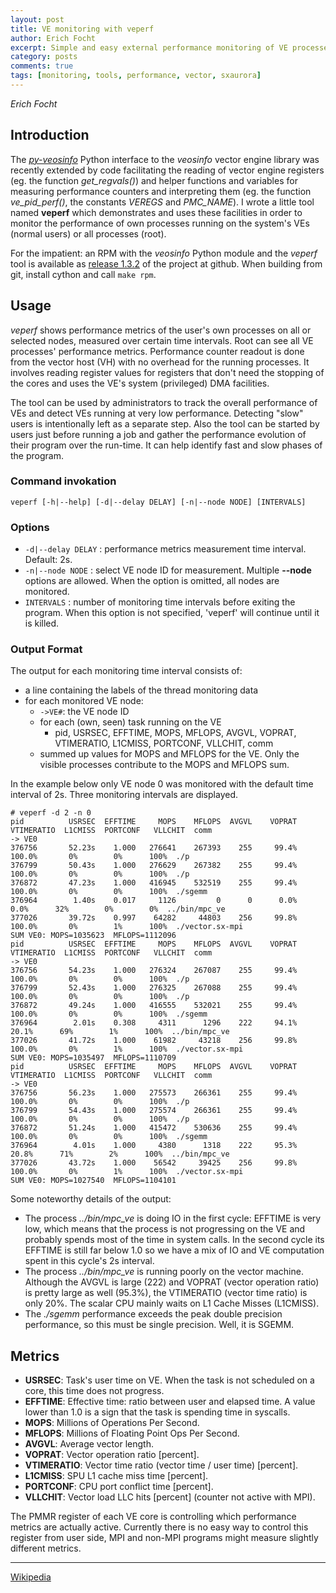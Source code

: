 ```yaml
---
layout: post
title: VE monitoring with veperf
author: Erich Focht
excerpt: Simple and easy external performance monitoring of VE processes.
category: posts
comments: true
tags: [monitoring, tools, performance, vector, sxaurora]
---
```


*Erich Focht*

## Introduction

The [*py-veosinfo*](https://github.com/SX-Aurora/py-veosinfo) Python
interface to the *veosinfo* vector engine library was recently
extended by code facilitating the reading of vector engine registers
(eg. the function *get_regvals()*) and helper functions and variables
for measuring performance counters and interpreting them (eg. the
function *ve_pid_perf()*, the constants *VEREGS* and *PMC_NAME*). I
wrote a little tool named **veperf** which demonstrates and uses these
facilities in order to monitor the performance of own processes
running on the system's VEs (normal users) or all processes (root).

For the impatient: an RPM with the *veosinfo* Python module and the
*veperf* tool is available as [release
1.3.2](https://github.com/SX-Aurora/py-veosinfo/releases/tag/v1.3.2)
of the project at github. When building from git, install cython and
call `make rpm`.


## Usage

*veperf* shows performance metrics of the user's own processes on all
or selected nodes, measured over certain time intervals. Root can see
all VE processes' performance metrics. Performance counter readout is
done from the vector host (VH) with no overhead for the running
processes. It involves reading register values for registers that
don't need the stopping of the cores and uses the VE's system
(privileged) DMA facilities.

The tool can be used by administrators to track the overall
performance of VEs and detect VEs running at very low
performance. Detecting "slow" users is intentionally left as a
separate step. Also the tool can be started by users just before
running a job and gather the performance evolution of their program
over the run-time. It can help identify fast and slow phases of the
program.

### Command invokation

```
veperf [-h|--help] [-d|--delay DELAY] [-n|--node NODE] [INTERVALS]
```

### Options

* `-d|--delay DELAY` : performance metrics measurement time interval. Default: 2s.
* `-n|--node NODE` : select VE node ID for measurement. Multiple **--node** options are allowed. When the option is omitted, all nodes are monitored.
* `INTERVALS` : number of monitoring time intervals before exiting the program. When this option is not specified, 'veperf' will continue until it is killed.


### Output Format

The output for each monitoring time interval consists of:

* a line containing the labels of the thread monitoring data
* for each monitored VE node:
  * `->VE#`: the VE node ID
  * for each (own, seen) task running on the VE
    * pid, USRSEC, EFFTIME, MOPS, MFLOPS, AVGVL, VOPRAT, VTIMERATIO, L1CMISS, PORTCONF, VLLCHIT, comm
  * summed up values for MOPS and MFLOPS for the VE. Only the visible processes contribute to the MOPS and MFLOPS sum.

In the example below only VE node 0 was monitored with the default time interval of 2s. Three monitoring intervals are displayed.

```
# veperf -d 2 -n 0
pid          USRSEC  EFFTIME     MOPS    MFLOPS  AVGVL    VOPRAT  VTIMERATIO  L1CMISS  PORTCONF   VLLCHIT  comm
-> VE0
376756       52.23s    1.000   276641    267393    255     99.4%      100.0%       0%        0%      100%  ./p
376799       50.43s    1.000   276629    267382    255     99.4%      100.0%       0%        0%      100%  ./p
376872       47.23s    1.000   416945    532519    255     99.4%      100.0%       0%        0%      100%  ./sgemm
376964        1.40s    0.017     1126         0      0      0.0%        0.0%      32%        0%        0%  ../bin/mpc_ve
377026       39.72s    0.997    64282     44803    256     99.8%      100.0%       0%        1%      100%  ./vector.sx-mpi
SUM VE0: MOPS=1035623  MFLOPS=1112096 
pid          USRSEC  EFFTIME     MOPS    MFLOPS  AVGVL    VOPRAT  VTIMERATIO  L1CMISS  PORTCONF   VLLCHIT  comm
-> VE0
376756       54.23s    1.000   276324    267087    255     99.4%      100.0%       0%        0%      100%  ./p
376799       52.43s    1.000   276325    267088    255     99.4%      100.0%       0%        0%      100%  ./p
376872       49.24s    1.000   416555    532021    255     99.4%      100.0%       0%        0%      100%  ./sgemm
376964        2.01s    0.308     4311      1296    222     94.1%       20.1%      69%        1%      100%  ../bin/mpc_ve
377026       41.72s    1.000    61982     43218    256     99.8%      100.0%       0%        1%      100%  ./vector.sx-mpi
SUM VE0: MOPS=1035497  MFLOPS=1110709 
pid          USRSEC  EFFTIME     MOPS    MFLOPS  AVGVL    VOPRAT  VTIMERATIO  L1CMISS  PORTCONF   VLLCHIT  comm
-> VE0
376756       56.23s    1.000   275573    266361    255     99.4%      100.0%       0%        0%      100%  ./p
376799       54.43s    1.000   275574    266361    255     99.4%      100.0%       0%        0%      100%  ./p     
376872       51.24s    1.000   415472    530636    255     99.4%      100.0%       0%        0%      100%  ./sgemm 
376964        4.01s    1.000     4380      1318    222     95.3%       20.8%      71%        2%      100%  ../bin/mpc_ve
377026       43.72s    1.000    56542     39425    256     99.8%      100.0%       0%        1%      100%  ./vector.sx-mpi
SUM VE0: MOPS=1027540  MFLOPS=1104101 
```

Some noteworthy details of the output:

* The process *../bin/mpc_ve* is doing IO in the first cycle: EFFTIME is very low, which means that the process is not progressing on the VE and probably spends most of the time in system calls. In the second cycle its EFFTIME is still far below 1.0 so we have a mix of IO and VE computation spent in this cycle's 2s interval.
* The process *../bin/mpc_ve* is running poorly on the vector machine. Although the AVGVL is large (222) and VOPRAT (vector operation ratio) is pretty large as well (95.3%), the VTIMERATIO (vector time ratio) is only 20%. The scalar CPU mainly waits on L1 Cache Misses (L1CMISS).
* The *./sgemm* performance exceeds the peak double precision performance, so this must be single precision. Well, it is SGEMM.

## Metrics

* **USRSEC**:      Task's user time on VE. When the task is not scheduled on a core, this time does not progress.
* **EFFTIME**:     Effective time: ratio between user and elapsed time. A value lower than 1.0 is a sign that the task is spending time in syscalls.
* **MOPS**:        Millions of Operations Per Second.
* **MFLOPS**:      Millions of Floating Point Ops Per Second.
* **AVGVL**:       Average vector length.
* **VOPRAT**:      Vector operation ratio [percent].
* **VTIMERATIO**:  Vector time ratio (vector time / user time) [percent].
* **L1CMISS**:     SPU L1 cache miss time [percent].
* **PORTCONF**:    CPU port conflict time [percent].
* **VLLCHIT**:     Vector load LLC hits [percent] (counter not active with MPI).

The PMMR register of each VE core is controlling which performance metrics
are actually active. Currently there is no easy way to control this register
from user side, MPI and non-MPI programs might measure slightly different
metrics.



---

[Wikipedia](https://en.wikipedia.org/wiki/SX-Aurora_TSUBASA)
